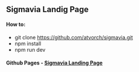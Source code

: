 ## Sigmavia Landig Page

#### How to:
* git clone https://github.com/atvorch/sigmavia.git
* npm install
* npm run dev

#### Github Pages - [Sigmavia Landing Page](https://atvorch.github.io/sigmavia/) 


